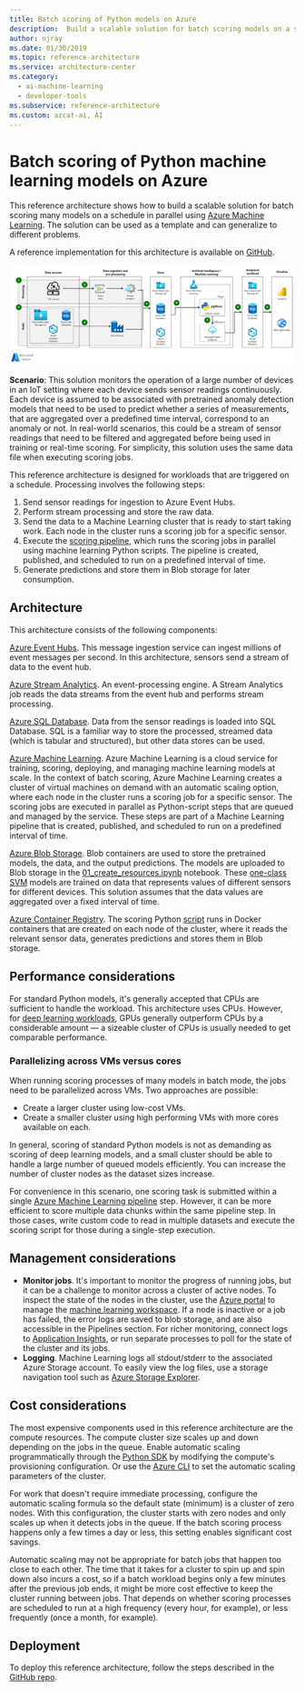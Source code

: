 ```yaml
---
title: Batch scoring of Python models on Azure
description:  Build a scalable solution for batch scoring models on a schedule in parallel using Azure Machine Learning.
author: njray
ms.date: 01/30/2019
ms.topic: reference-architecture
ms.service: architecture-center
ms.category:
  - ai-machine-learning
  - developer-tools
ms.subservice: reference-architecture
ms.custom: azcat-ai, AI
---
```


# Batch scoring of Python machine learning models on Azure

This reference architecture shows how to build a scalable solution for batch scoring many models on a schedule in parallel using [Azure Machine Learning][amls]. The solution can be used as a template and can generalize to different problems.

A reference implementation for this architecture is available on [GitHub][github].

![Batch scoring of Python models on Azure](./_images/batch-scoring-python.png)

**Scenario**: This solution monitors the operation of a large number of devices in an IoT setting where each device sends sensor readings continuously. Each device is assumed to be associated with pretrained anomaly detection models that need to be used to predict whether a series of measurements, that are aggregated over a predefined time interval, correspond to an anomaly or not. In real-world scenarios, this could be a stream of sensor readings that need to be filtered and aggregated before being used in training or real-time scoring. For simplicity, this solution uses the same data file when executing scoring jobs.

This reference architecture is designed for workloads that are triggered on a schedule. Processing involves the following steps:

1. Send sensor readings for ingestion to Azure Event Hubs.
2. Perform stream processing and store the raw data.
3. Send the data to a Machine Learning cluster that is ready to start taking work. Each node in the cluster runs a scoring job for a specific sensor.
4. Execute the [scoring pipeline][batch-scoring], which runs the scoring jobs in parallel using machine learning Python scripts. The pipeline is created, published, and scheduled to run on a predefined interval of time.
5. Generate predictions and store them in Blob storage for later consumption.

## Architecture

This architecture consists of the following components:

[Azure Event Hubs][event-hubs]. This message ingestion service can ingest millions of event messages per second. In this architecture, sensors send a stream of data to the event hub.

[Azure Stream Analytics][stream-analytics]. An event-processing engine. A Stream Analytics job reads the data streams from the event hub and performs stream processing.

[Azure SQL Database][sql-database]. Data from the sensor readings is loaded into SQL Database. SQL is a familiar way to store the processed, streamed data (which is tabular and structured), but other data stores can be used.

[Azure Machine Learning][amls]. Azure Machine Learning is a cloud service for training, scoring, deploying, and managing machine learning models at scale. In the context of batch scoring, Azure Machine Learning creates a cluster of virtual machines on demand with an automatic scaling option, where each node in the cluster runs a scoring job for a specific sensor. The scoring jobs are executed in parallel as Python-script steps that are queued and managed by the service. These steps are part of a Machine Learning pipeline that is created, published, and scheduled to run on a predefined interval of time.

[Azure Blob Storage][storage]. Blob containers are used to store the pretrained models, the data, and the output predictions. The models are uploaded to Blob storage in the [01_create_resources.ipynb][create-resources] notebook. These [one-class SVM][one-class-svm] models are trained on data that represents values of different sensors for different devices. This solution assumes that the data values are aggregated over a fixed interval of time.

[Azure Container Registry][acr]. The scoring Python [script][pyscript] runs in Docker containers that are created on each node of the cluster, where it reads the relevant sensor data, generates predictions and stores them in Blob storage.

## Performance considerations

For standard Python models, it's generally accepted that CPUs are sufficient to handle the workload. This architecture uses CPUs. However, for [deep learning workloads][deep], GPUs generally outperform CPUs by a considerable amount &mdash; a sizeable cluster of CPUs is usually needed to get comparable performance.

### Parallelizing across VMs versus cores

When running scoring processes of many models in batch mode, the jobs need to be parallelized across VMs. Two approaches are possible:

- Create a larger cluster using low-cost VMs.
- Create a smaller cluster using high performing VMs with more cores available on each.

In general, scoring of standard Python models is not as demanding as scoring of deep learning models, and a small cluster should be able to handle a large number of queued models efficiently. You can increase the number of cluster nodes as the dataset sizes increase.

For convenience in this scenario, one scoring task is submitted within a single [Azure Machine Learning pipeline][pipeline] step. However, it can be more efficient to score multiple data chunks within the same pipeline step. In those cases, write custom code to read in multiple datasets and execute the scoring script for those during a single-step execution.

## Management considerations

- **Monitor jobs**. It's important to monitor the progress of running jobs, but it can be a challenge to monitor across a cluster of active nodes. To inspect the state of the nodes in the cluster, use the [Azure portal][portal] to manage the [machine learning workspace][ml-workspace]. If a node is inactive or a job has failed, the error logs are saved to blob storage, and are also accessible in the Pipelines section. For richer monitoring, connect logs to [Application Insights][app-insights], or run separate processes to poll for the state of the cluster and its jobs.
- **Logging**. Machine Learning logs all stdout/stderr to the associated Azure Storage account. To easily view the log files, use a storage navigation tool such as [Azure Storage Explorer][explorer].

## Cost considerations

The most expensive components used in this reference architecture are the compute resources. The compute cluster size scales up and down depending on the jobs in the queue. Enable automatic scaling programmatically through the [Python SDK][python-sdk] by modifying the compute's provisioning configuration. Or use the [Azure CLI][cli] to set the automatic scaling parameters of the cluster.

For work that doesn't require immediate processing, configure the automatic scaling formula so the default state (minimum) is a cluster of zero nodes. With this configuration, the cluster starts with zero nodes and only scales up when it detects jobs in the queue. If the batch scoring process happens only a few times a day or less, this setting enables significant cost savings.

Automatic scaling may not be appropriate for batch jobs that happen too close to each other. The time that it takes for a cluster to spin up and spin down also incurs a cost, so if a batch workload begins only a few minutes after the previous job ends, it might be more cost effective to keep the cluster running between jobs. That depends on whether scoring processes are scheduled to run at a high frequency (every hour, for example), or less frequently (once a month, for example).

## Deployment

To deploy this reference architecture, follow the steps described in the [GitHub repo][github].

[acr]: https://docs.microsoft.com/azure/container-registry/container-registry-intro
[ai]: https://docs.microsoft.com/azure/application-insights/app-insights-overview
[aml-compute]: https://docs.microsoft.com/azure/machine-learning/service/how-to-set-up-training-targets#amlcompute
[amls]: https://docs.microsoft.com/azure/machine-learning/service/overview-what-is-azure-ml
[automatic-scaling]: https://docs.microsoft.com/azure/batch/batch-automatic-scaling
[azure-files]: https://docs.microsoft.com/azure/storage/files/storage-files-introduction
[batch-scoring]: https://docs.microsoft.com/azure/machine-learning/service/how-to-run-batch-predictions
[cli]: https://docs.microsoft.com/cli/azure
[create-resources]: https://github.com/Microsoft/AMLBatchScoringPipeline/blob/master/01_create_resources.ipynb
[deep]: /azure/architecture/reference-architectures/ai/batch-scoring-deep-learning
[event-hubs]: https://docs.microsoft.com/azure/event-hubs/event-hubs-geo-dr
[explorer]: https://azure.microsoft.com/features/storage-explorer/
[github]: https://github.com/Microsoft/AMLBatchScoringPipeline
[one-class-svm]: http://scikit-learn.org/stable/modules/generated/sklearn.svm.OneClassSVM.html
[portal]: https://portal.azure.com
[python-sdk]: https://docs.microsoft.com/python/api/overview/azure/ml/intro
[ml-workspace]: https://docs.microsoft.com/azure/machine-learning/studio/create-workspace
[pipeline]: https://docs.microsoft.com/azure/machine-learning/service/concept-ml-pipelines
[python-script]: https://github.com/Azure/BatchAIAnomalyDetection/blob/master/batchai/predict.py
[pyscript]: https://github.com/Microsoft/AMLBatchScoringPipeline/blob/master/scripts/predict.py
[storage]: https://docs.microsoft.com/azure/storage/blobs/storage-blobs-overview
[stream-analytics]: https://docs.microsoft.com/azure/stream-analytics
[sql-database]: https://docs.microsoft.com/azure/sql-database
[app-insights]: https://docs.microsoft.com/azure/application-insights/app-insights-overview
